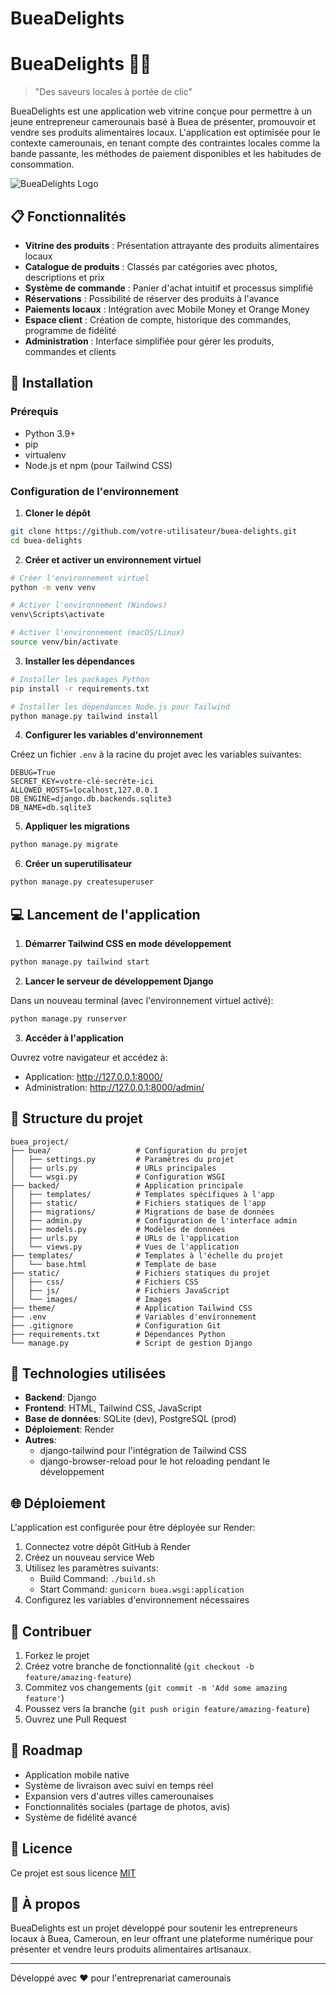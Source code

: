 # BueaDelights
# BueaDelights 🍕🍹

> "Des saveurs locales à portée de clic"

BueaDelights est une application web vitrine conçue pour permettre à un jeune entrepreneur camerounais basé à Buea de présenter, promouvoir et vendre ses produits alimentaires locaux. L'application est optimisée pour le contexte camerounais, en tenant compte des contraintes locales comme la bande passante, les méthodes de paiement disponibles et les habitudes de consommation.

![BueaDelights Logo](static/images/logo.png)

## 📋 Fonctionnalités

- **Vitrine des produits** : Présentation attrayante des produits alimentaires locaux
- **Catalogue de produits** : Classés par catégories avec photos, descriptions et prix
- **Système de commande** : Panier d'achat intuitif et processus simplifié
- **Réservations** : Possibilité de réserver des produits à l'avance
- **Paiements locaux** : Intégration avec Mobile Money et Orange Money
- **Espace client** : Création de compte, historique des commandes, programme de fidélité
- **Administration** : Interface simplifiée pour gérer les produits, commandes et clients

## 🚀 Installation

### Prérequis

- Python 3.9+
- pip
- virtualenv
- Node.js et npm (pour Tailwind CSS)

### Configuration de l'environnement

1. **Cloner le dépôt**

```bash
git clone https://github.com/votre-utilisateur/buea-delights.git
cd buea-delights
```

2. **Créer et activer un environnement virtuel**

```bash
# Créer l'environnement virtuel
python -m venv venv

# Activer l'environnement (Windows)
venv\Scripts\activate

# Activer l'environnement (macOS/Linux)
source venv/bin/activate
```

3. **Installer les dépendances**

```bash
# Installer les packages Python
pip install -r requirements.txt

# Installer les dépendances Node.js pour Tailwind
python manage.py tailwind install
```

4. **Configurer les variables d'environnement**

Créez un fichier `.env` à la racine du projet avec les variables suivantes:

```
DEBUG=True
SECRET_KEY=votre-clé-secrète-ici
ALLOWED_HOSTS=localhost,127.0.0.1
DB_ENGINE=django.db.backends.sqlite3
DB_NAME=db.sqlite3
```

5. **Appliquer les migrations**

```bash
python manage.py migrate
```

6. **Créer un superutilisateur**

```bash
python manage.py createsuperuser
```

## 💻 Lancement de l'application

1. **Démarrer Tailwind CSS en mode développement**

```bash
python manage.py tailwind start
```

2. **Lancer le serveur de développement Django**

Dans un nouveau terminal (avec l'environnement virtuel activé):

```bash
python manage.py runserver
```

3. **Accéder à l'application**

Ouvrez votre navigateur et accédez à:
- Application: http://127.0.0.1:8000/
- Administration: http://127.0.0.1:8000/admin/

## 📁 Structure du projet

```
buea_project/
├── buea/                   # Configuration du projet
│   ├── settings.py         # Paramètres du projet
│   ├── urls.py             # URLs principales
│   └── wsgi.py             # Configuration WSGI
├── backed/                 # Application principale
│   ├── templates/          # Templates spécifiques à l'app
│   ├── static/             # Fichiers statiques de l'app
│   ├── migrations/         # Migrations de base de données
│   ├── admin.py            # Configuration de l'interface admin
│   ├── models.py           # Modèles de données
│   ├── urls.py             # URLs de l'application
│   └── views.py            # Vues de l'application
├── templates/              # Templates à l'échelle du projet
│   └── base.html           # Template de base
├── static/                 # Fichiers statiques du projet
│   ├── css/                # Fichiers CSS
│   ├── js/                 # Fichiers JavaScript
│   └── images/             # Images
├── theme/                  # Application Tailwind CSS
├── .env                    # Variables d'environnement
├── .gitignore              # Configuration Git
├── requirements.txt        # Dépendances Python
└── manage.py               # Script de gestion Django
```

## 🔧 Technologies utilisées

- **Backend**: Django
- **Frontend**: HTML, Tailwind CSS, JavaScript
- **Base de données**: SQLite (dev), PostgreSQL (prod)
- **Déploiement**: Render
- **Autres**:
  - django-tailwind pour l'intégration de Tailwind CSS
  - django-browser-reload pour le hot reloading pendant le développement

## 🌐 Déploiement

L'application est configurée pour être déployée sur Render:

1. Connectez votre dépôt GitHub à Render
2. Créez un nouveau service Web
3. Utilisez les paramètres suivants:
   - Build Command: `./build.sh`
   - Start Command: `gunicorn buea.wsgi:application`
4. Configurez les variables d'environnement nécessaires

## 🤝 Contribuer

1. Forkez le projet
2. Créez votre branche de fonctionnalité (`git checkout -b feature/amazing-feature`)
3. Commitez vos changements (`git commit -m 'Add some amazing feature'`)
4. Poussez vers la branche (`git push origin feature/amazing-feature`)
5. Ouvrez une Pull Request

## 📝 Roadmap

- Application mobile native
- Système de livraison avec suivi en temps réel
- Expansion vers d'autres villes camerounaises
- Fonctionnalités sociales (partage de photos, avis)
- Système de fidélité avancé

## 📜 Licence

Ce projet est sous licence [MIT](LICENSE)

## 👥 À propos

BueaDelights est un projet développé pour soutenir les entrepreneurs locaux à Buea, Cameroun, en leur offrant une plateforme numérique pour présenter et vendre leurs produits alimentaires artisanaux.

---

Développé avec ❤️ pour l'entreprenariat camerounais